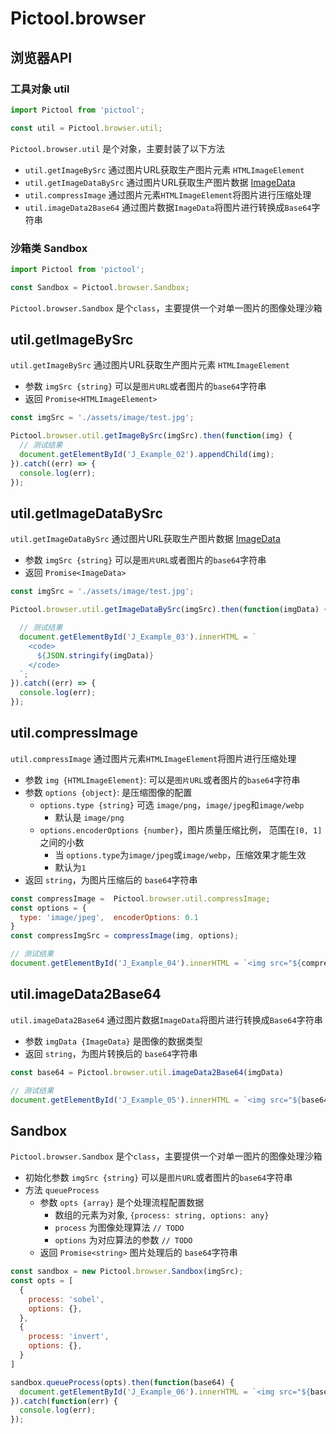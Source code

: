 # Pictool.browser

## 浏览器API

### 工具对象 util

```js
import Pictool from 'pictool';

const util = Pictool.browser.util;
```

`Pictool.browser.util` 是个对象，主要封装了以下方法

- `util.getImageBySrc` 通过图片URL获取生产图片元素 `HTMLImageElement`
- `util.getImageDataBySrc` 通过图片URL获取生产图片数据 [ImageData](https://developer.mozilla.org/zh-CN/docs/Web/API/ImageData/ImageData)
- `util.compressImage` 通过图片元素`HTMLImageElement`将图片进行压缩处理
- `util.imageData2Base64` 通过图片数据`ImageData`将图片进行转换成`Base64`字符串



### 沙箱类 Sandbox


```js
import Pictool from 'pictool';

const Sandbox = Pictool.browser.Sandbox;
```

`Pictool.browser.Sandbox` 是个`class`，主要提供一个对单一图片的图像处理沙箱

## util.getImageBySrc

`util.getImageBySrc` 通过图片URL获取生产图片元素 `HTMLImageElement`

- 参数 `imgSrc {string}` 可以是`图片URL`或者图片的`base64`字符串
- 返回 `Promise<HTMLImageElement>`

```js
const imgSrc = './assets/image/test.jpg';

Pictool.browser.util.getImageBySrc(imgSrc).then(function(img) {
  // 测试结果
  document.getElementById('J_Example_02').appendChild(img);
}).catch((err) => {
  console.log(err);
});
```

## util.getImageDataBySrc

`util.getImageDataBySrc` 通过图片URL获取生产图片数据 [ImageData](https://developer.mozilla.org/zh-CN/docs/Web/API/ImageData/ImageData)

- 参数 `imgSrc {string}` 可以是`图片URL`或者图片的`base64`字符串
- 返回 `Promise<ImageData>`

```js
const imgSrc = './assets/image/test.jpg';

Pictool.browser.util.getImageDataBySrc(imgSrc).then(function(imgData) {

  // 测试结果
  document.getElementById('J_Example_03').innerHTML = `
    <code>
      ${JSON.stringify(imgData)}
    </code>
  `;
}).catch((err) => {
  console.log(err);
});
```

## util.compressImage

`util.compressImage` 通过图片元素`HTMLImageElement`将图片进行压缩处理

- 参数 `img {HTMLImageElement}`: 可以是`图片URL`或者图片的`base64`字符串
- 参数 `options {object}`: 是压缩图像的配置
  - `options.type {string}` 可选 `image/png`，`image/jpeg`和`image/webp`
    - 默认是 `image/png`
  - `options.encoderOptions {number}`，图片质量压缩比例， 范围在`[0, 1]`之间的小数
    - 当 `options.type`为`image/jpeg`或`image/webp`，压缩效果才能生效
    - 默认为`1`
- 返回 `string`，为图片压缩后的 `base64`字符串

```js
const compressImage =  Pictool.browser.util.compressImage;
const options = {
  type: 'image/jpeg',  encoderOptions: 0.1
}
const compressImgSrc = compressImage(img, options);

// 测试结果
document.getElementById('J_Example_04').innerHTML = `<img src="${compressImgSrc}">`;
```


## util.imageData2Base64

`util.imageData2Base64` 通过图片数据`ImageData`将图片进行转换成`Base64`字符串

- 参数 `imgData {ImageData}` 是图像的数据类型
- 返回 `string`，为图片转换后的 `base64`字符串

```js
const base64 = Pictool.browser.util.imageData2Base64(imgData)

// 测试结果
document.getElementById('J_Example_05').innerHTML = `<img src="${base64}">`;
```


## Sandbox

`Pictool.browser.Sandbox` 是个`class`，主要提供一个对单一图片的图像处理沙箱

- 初始化参数 `imgSrc {string}` 可以是`图片URL`或者图片的`base64`字符串
- 方法 `queueProcess`
  - 参数 `opts {array}` 是个处理流程配置数据
    - 数组的元素为对象, `{process: string, options: any}`
    - `process` 为图像处理算法 `// TODO`
    - `options` 为对应算法的参数 `// TODO`
  - 返回 `Promise<string>` 图片处理后的 `base64`字符串


```js
const sandbox = new Pictool.browser.Sandbox(imgSrc);
const opts = [
  {
    process: 'sobel',
    options: {},
  },
  {
    process: 'invert',
    options: {},
  }
]

sandbox.queueProcess(opts).then(function(base64) {
  document.getElementById('J_Example_06').innerHTML = `<img src="${base64}" />`;
}).catch(function(err) {
  console.log(err);
});
```